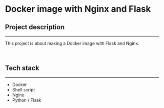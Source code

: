 # Docker image with Nginx and Flask

## Project description

<hr>

This project is about making a Docker image with Flask and Nginx.

<br>

## Tech stack

<hr>

- Docker
- Shell script
- Nginx
- Python / Flask

<br>
